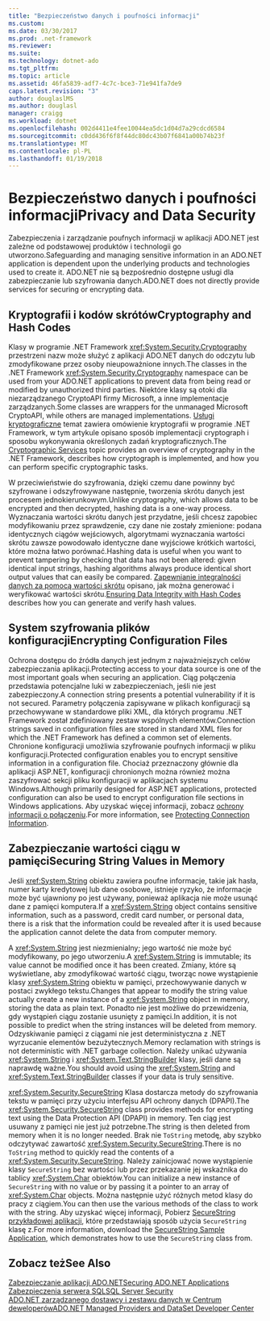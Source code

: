 ```yaml
---
title: "Bezpieczeństwo danych i poufności informacji"
ms.custom: 
ms.date: 03/30/2017
ms.prod: .net-framework
ms.reviewer: 
ms.suite: 
ms.technology: dotnet-ado
ms.tgt_pltfrm: 
ms.topic: article
ms.assetid: 46fa5839-adf7-4c7c-bce3-71e941fa7de9
caps.latest.revision: "3"
author: douglaslMS
ms.author: douglasl
manager: craigg
ms.workload: dotnet
ms.openlocfilehash: 002d4411e4fee10044ea5dc1d04d7a29cdcd6584
ms.sourcegitcommit: c0dd436f6f8f44dc80dc43b07f6841a00b74b23f
ms.translationtype: MT
ms.contentlocale: pl-PL
ms.lasthandoff: 01/19/2018
---
```

# <a name="privacy-and-data-security"></a><span data-ttu-id="8ad5c-102">Bezpieczeństwo danych i poufności informacji</span><span class="sxs-lookup"><span data-stu-id="8ad5c-102">Privacy and Data Security</span></span>
<span data-ttu-id="8ad5c-103">Zabezpieczenia i zarządzanie poufnych informacji w aplikacji ADO.NET jest zależne od podstawowej produktów i technologii go utworzono.</span><span class="sxs-lookup"><span data-stu-id="8ad5c-103">Safeguarding and managing sensitive information in an ADO.NET application is dependent upon the underlying products and technologies used to create it.</span></span> <span data-ttu-id="8ad5c-104">ADO.NET nie są bezpośrednio dostępne usługi dla zabezpieczanie lub szyfrowania danych.</span><span class="sxs-lookup"><span data-stu-id="8ad5c-104">ADO.NET does not directly provide services for securing or encrypting data.</span></span>  
  
## <a name="cryptography-and-hash-codes"></a><span data-ttu-id="8ad5c-105">Kryptografii i kodów skrótów</span><span class="sxs-lookup"><span data-stu-id="8ad5c-105">Cryptography and Hash Codes</span></span>  
 <span data-ttu-id="8ad5c-106">Klasy w programie .NET Framework <xref:System.Security.Cryptography> przestrzeni nazw może służyć z aplikacji ADO.NET danych do odczytu lub zmodyfikowane przez osoby nieupoważnione innych.</span><span class="sxs-lookup"><span data-stu-id="8ad5c-106">The classes in the .NET Framework <xref:System.Security.Cryptography> namespace can be used from your ADO.NET applications to prevent data from being read or modified by unauthorized third parties.</span></span> <span data-ttu-id="8ad5c-107">Niektóre klasy są otoki dla niezarządzanego CryptoAPI firmy Microsoft, a inne implementacje zarządzanych.</span><span class="sxs-lookup"><span data-stu-id="8ad5c-107">Some classes are wrappers for the unmanaged Microsoft CryptoAPI, while others are managed implementations.</span></span> <span data-ttu-id="8ad5c-108">[Usługi kryptograficzne](http://msdn.microsoft.com/library/68a1e844-c63c-44af-9247-f6716eb23781) temat zawiera omówienie kryptografii w programie .NET Framework, w tym artykule opisano sposób implementacji cryptograph i sposobu wykonywania określonych zadań kryptograficznych.</span><span class="sxs-lookup"><span data-stu-id="8ad5c-108">The [Cryptographic Services](http://msdn.microsoft.com/library/68a1e844-c63c-44af-9247-f6716eb23781) topic provides an overview of cryptography in the .NET Framework, describes how cryptograph is implemented, and how you can perform specific cryptographic tasks.</span></span>  
  
 <span data-ttu-id="8ad5c-109">W przeciwieństwie do szyfrowania, dzięki czemu dane powinny być szyfrowane i odszyfrowywane następnie, tworzenia skrótu danych jest procesem jednokierunkowym.</span><span class="sxs-lookup"><span data-stu-id="8ad5c-109">Unlike cryptography, which allows data to be encrypted and then decrypted, hashing data is a one-way process.</span></span> <span data-ttu-id="8ad5c-110">Wyznaczania wartości skrótu danych jest przydatne, jeśli chcesz zapobiec modyfikowaniu przez sprawdzenie, czy dane nie zostały zmienione: podana identycznych ciągów wejściowych, algorytmami wyznaczania wartości skrótu zawsze powodowało identyczne dane wyjściowe krótkich wartości, które można łatwo porównać.</span><span class="sxs-lookup"><span data-stu-id="8ad5c-110">Hashing data is useful when you want to prevent tampering by checking that data has not been altered: given identical input strings, hashing algorithms always produce identical short output values that can easily be compared.</span></span> <span data-ttu-id="8ad5c-111">[Zapewnianie integralności danych za pomocą wartości skrótu](../../../../docs/standard/security/ensuring-data-integrity-with-hash-codes.md) opisano, jak można generować i weryfikować wartości skrótu.</span><span class="sxs-lookup"><span data-stu-id="8ad5c-111">[Ensuring Data Integrity with Hash Codes](../../../../docs/standard/security/ensuring-data-integrity-with-hash-codes.md) describes how you can generate and verify hash values.</span></span>  
  
## <a name="encrypting-configuration-files"></a><span data-ttu-id="8ad5c-112">System szyfrowania plików konfiguracji</span><span class="sxs-lookup"><span data-stu-id="8ad5c-112">Encrypting Configuration Files</span></span>  
 <span data-ttu-id="8ad5c-113">Ochrona dostępu do źródła danych jest jednym z najważniejszych celów zabezpieczania aplikacji.</span><span class="sxs-lookup"><span data-stu-id="8ad5c-113">Protecting access to your data source is one of the most important goals when securing an application.</span></span> <span data-ttu-id="8ad5c-114">Ciąg połączenia przedstawia potencjalne luki w zabezpieczeniach, jeśli nie jest zabezpieczony.</span><span class="sxs-lookup"><span data-stu-id="8ad5c-114">A connection string presents a potential vulnerability if it is not secured.</span></span> <span data-ttu-id="8ad5c-115">Parametry połączenia zapisywane w plikach konfiguracji są przechowywane w standardowe pliki XML, dla których programu .NET Framework został zdefiniowany zestaw wspólnych elementów.</span><span class="sxs-lookup"><span data-stu-id="8ad5c-115">Connection strings saved in configuration files are stored in standard XML files for which the .NET Framework has defined a common set of elements.</span></span> <span data-ttu-id="8ad5c-116">Chronione konfiguracji umożliwia szyfrowanie poufnych informacji w pliku konfiguracji.</span><span class="sxs-lookup"><span data-stu-id="8ad5c-116">Protected configuration enables you to encrypt sensitive information in a configuration file.</span></span> <span data-ttu-id="8ad5c-117">Chociaż przeznaczony głównie dla aplikacji ASP.NET, konfiguracji chronionych można również można zaszyfrować sekcji pliku konfiguracji w aplikacjach systemu Windows.</span><span class="sxs-lookup"><span data-stu-id="8ad5c-117">Although primarily designed for ASP.NET applications, protected configuration can also be used to encrypt configuration file sections in Windows applications.</span></span> <span data-ttu-id="8ad5c-118">Aby uzyskać więcej informacji, zobacz [ochrony informacji o połączeniu](../../../../docs/framework/data/adonet/protecting-connection-information.md).</span><span class="sxs-lookup"><span data-stu-id="8ad5c-118">For more information, see [Protecting Connection Information](../../../../docs/framework/data/adonet/protecting-connection-information.md).</span></span>  
  
## <a name="securing-string-values-in-memory"></a><span data-ttu-id="8ad5c-119">Zabezpieczanie wartości ciągu w pamięci</span><span class="sxs-lookup"><span data-stu-id="8ad5c-119">Securing String Values in Memory</span></span>  
 <span data-ttu-id="8ad5c-120">Jeśli <xref:System.String> obiektu zawiera poufne informacje, takie jak hasła, numer karty kredytowej lub dane osobowe, istnieje ryzyko, że informacje może być ujawniony po jest używany, ponieważ aplikacja nie może usunąć dane z pamięci komputera.</span><span class="sxs-lookup"><span data-stu-id="8ad5c-120">If a <xref:System.String> object contains sensitive information, such as a password, credit card number, or personal data, there is a risk that the information could be revealed after it is used because the application cannot delete the data from computer memory.</span></span>  
  
 <span data-ttu-id="8ad5c-121">A <xref:System.String> jest niezmienialny; jego wartość nie może być modyfikowany, po jego utworzeniu.</span><span class="sxs-lookup"><span data-stu-id="8ad5c-121">A <xref:System.String> is immutable; its value cannot be modified once it has been created.</span></span> <span data-ttu-id="8ad5c-122">Zmiany, które są wyświetlane, aby zmodyfikować wartość ciągu, tworząc nowe wystąpienie klasy <xref:System.String> obiektu w pamięci, przechowywanie danych w postaci zwykłego tekstu.</span><span class="sxs-lookup"><span data-stu-id="8ad5c-122">Changes that appear to modify the string value actually create a new instance of a <xref:System.String> object in memory, storing the data as plain text.</span></span> <span data-ttu-id="8ad5c-123">Ponadto nie jest możliwe do przewidzenia, gdy wystąpień ciągu zostanie usunięty z pamięci.</span><span class="sxs-lookup"><span data-stu-id="8ad5c-123">In addition, it is not possible to predict when the string instances will be deleted from memory.</span></span> <span data-ttu-id="8ad5c-124">Odzyskiwanie pamięci z ciągami nie jest deterministyczna z .NET wyrzucanie elementów bezużytecznych.</span><span class="sxs-lookup"><span data-stu-id="8ad5c-124">Memory reclamation with strings is not deterministic with .NET garbage collection.</span></span> <span data-ttu-id="8ad5c-125">Należy unikać używania <xref:System.String> i <xref:System.Text.StringBuilder> klasy, jeśli dane są naprawdę ważne.</span><span class="sxs-lookup"><span data-stu-id="8ad5c-125">You should avoid using the <xref:System.String> and <xref:System.Text.StringBuilder> classes if your data is truly sensitive.</span></span>  
  
 <span data-ttu-id="8ad5c-126"><xref:System.Security.SecureString> Klasa dostarcza metody do szyfrowania tekstu w pamięci przy użyciu interfejsu API ochrony danych (DPAPI).</span><span class="sxs-lookup"><span data-stu-id="8ad5c-126">The <xref:System.Security.SecureString> class provides methods for encrypting text using the Data Protection API (DPAPI) in memory.</span></span> <span data-ttu-id="8ad5c-127">Ten ciąg jest usuwany z pamięci nie jest już potrzebne.</span><span class="sxs-lookup"><span data-stu-id="8ad5c-127">The string is then deleted from memory when it is no longer needed.</span></span> <span data-ttu-id="8ad5c-128">Brak nie `ToString` metodę, aby szybko odczytywać zawartość <xref:System.Security.SecureString>.</span><span class="sxs-lookup"><span data-stu-id="8ad5c-128">There is no `ToString` method to quickly read the contents of a <xref:System.Security.SecureString>.</span></span> <span data-ttu-id="8ad5c-129">Należy zainicjować nowe wystąpienie klasy `SecureString` bez wartości lub przez przekazanie jej wskaźnika do tablicy <xref:System.Char> obiektów.</span><span class="sxs-lookup"><span data-stu-id="8ad5c-129">You can initialize a new instance of `SecureString` with no value or by passing it a pointer to an array of <xref:System.Char> objects.</span></span> <span data-ttu-id="8ad5c-130">Można następnie użyć różnych metod klasy do pracy z ciągiem.</span><span class="sxs-lookup"><span data-stu-id="8ad5c-130">You can then use the various methods of the class to work with the string.</span></span> <span data-ttu-id="8ad5c-131">Aby uzyskać więcej informacji, Pobierz [SecureString przykładowej aplikacji](http://go.microsoft.com/fwlink/?LinkId=120418), które przedstawiają sposób użycia `SecureString` klasę z.</span><span class="sxs-lookup"><span data-stu-id="8ad5c-131">For more information, download the [SecureString Sample Application](http://go.microsoft.com/fwlink/?LinkId=120418), which demonstrates how to use the `SecureString` class from.</span></span>  
  
## <a name="see-also"></a><span data-ttu-id="8ad5c-132">Zobacz też</span><span class="sxs-lookup"><span data-stu-id="8ad5c-132">See Also</span></span>  
 [<span data-ttu-id="8ad5c-133">Zabezpieczanie aplikacji ADO.NET</span><span class="sxs-lookup"><span data-stu-id="8ad5c-133">Securing ADO.NET Applications</span></span>](../../../../docs/framework/data/adonet/securing-ado-net-applications.md)  
 [<span data-ttu-id="8ad5c-134">Zabezpieczenia serwera SQL</span><span class="sxs-lookup"><span data-stu-id="8ad5c-134">SQL Server Security</span></span>](../../../../docs/framework/data/adonet/sql/sql-server-security.md)  
 [<span data-ttu-id="8ad5c-135">ADO.NET zarządzanego dostawcy i zestawu danych w Centrum deweloperów</span><span class="sxs-lookup"><span data-stu-id="8ad5c-135">ADO.NET Managed Providers and DataSet Developer Center</span></span>](http://go.microsoft.com/fwlink/?LinkId=217917)
